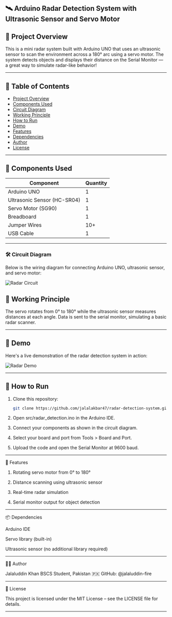 ## 🛰️ Arduino Radar Detection System with Ultrasonic Sensor and Servo Motor

## 📌 Project Overview

This is a mini radar system built with Arduino UNO that uses an ultrasonic sensor to scan the environment across a 180° arc using a servo motor. The system detects objects and displays their distance on the Serial Monitor — a great way to simulate radar-like behavior!

---

## 📑 Table of Contents
- [Project Overview](#project-overview)
- [Components Used](#components-used)
- [Circuit Diagram](#circuit-diagram)
- [Working Principle](#working-principle)
- [How to Run](#how-to-run)
- [Demo](#-demo)
- [Features](#features)
- [Dependencies](#dependencies)
- [Author](#author)
- [License](#license)

---

## 🧩 Components Used

| Component                | Quantity |
|--------------------------|----------|
| Arduino UNO              | 1        |
| Ultrasonic Sensor (HC-SR04) | 1     |
| Servo Motor (SG90)       | 1        |
| Breadboard               | 1        |
| Jumper Wires             | 10+      |
| USB Cable                | 1        |

---

### 🛠️ Circuit Diagram

Below is the wiring diagram for connecting Arduino UNO, ultrasonic sensor, and servo motor:

![Radar Circuit](../docs/radar_circuit.png)

## 🧠 Working Principle

The servo rotates from 0° to 180° while the ultrasonic sensor measures distances at each angle. Data is sent to the serial monitor, simulating a basic radar scanner.

---

## 🎥 Demo

Here's a live demonstration of the radar detection system in action:

![Radar Demo](docs/radar_detection_demo.gif)


---

## 🧪 How to Run

1. Clone this repository:
   ```bash
   git clone https://github.com/jalalakbar47/radar-detection-system.git

2. Open src/radar_detection.ino in the Arduino IDE.


3. Connect your components as shown in the circuit diagram.


4. Select your board and port from Tools > Board and Port.


5. Upload the code and open the Serial Monitor at 9600 baud.


---

🚀 Features

1. Rotating servo motor from 0° to 180°

2. Distance scanning using ultrasonic sensor

3. Real-time radar simulation

4. Serial monitor output for object detection


---

📦 Dependencies

Arduino IDE

Servo library (built-in)

Ultrasonic sensor (no additional library required)

---

👨‍💻 Author

Jalaluddin Khan
BSCS Student, Pakistan 🇵🇰
GitHub: @jalaluddin-fire


---

📄 License

This project is licensed under the MIT License – see the LICENSE file for details.

---
